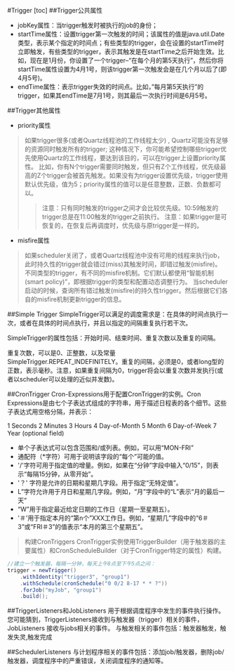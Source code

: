 #Trigger
[toc]
##Trigger公共属性
+ jobKey属性：当trigger触发时被执行的job的身份；
+ startTime属性：设置trigger第一次触发的时间；该属性的值是java.util.Date类型，表示某个指定的时间点；有些类型的trigger，会在设置的startTime时立即触发，有些类型的trigger，表示其触发是在startTime之后开始生效。比如，现在是1月份，你设置了一个trigger–“在每个月的第5天执行”，然后你将startTime属性设置为4月1号，则该trigger第一次触发会是在几个月以后了(即4月5号)。
+ endTime属性：表示trigger失效的时间点。比如，”每月第5天执行”的trigger，如果其endTime是7月1号，则其最后一次执行时间是6月5号。

##Trigger其他属性

* priority属性
>如果trigger很多(或者Quartz线程池的工作线程太少) , Quartz可能没有足够的资源同时触发所有的trigger;
>这种情况下，你可能希望控制哪些trigger优先使用Quartz的工作线程，要达到该目的，可以在trigger上设置priority属性。
>比如，你有N个trigger需要同时触发，但只有Z个工作线程，优先级最高的Z个trigger会被首先触发。如果没有为trigger设置优先级，trigger使用默认优先级，值为5；priority属性的值可以是任意整数，正数、负数都可以。
>>注意：只有同时触发的trigger之间才会比较优先级。10:59触发的trigger总是在11:00触发的trigger之前执行。
>>注意：如果trigger是可恢复的，在恢复后再调度时，优先级与原trigger是一样的。

* misfire属性
>如果scheduler关闭了，或者Quartz线程池中没有可用的线程来执行job，此时持久性的trigger就会错过(miss)其触发时间，即错过触发(misfire)。
>不同类型的trigger，有不同的misfire机制。它们默认都使用“智能机制(smart policy)”，即根据trigger的类型和配置动态调整行为。
>当scheduler启动的时候，查询所有错过触发(misfire)的持久性trigger。然后根据它们各自的misfire机制更新trigger的信息。


##Simple Trigger
SimpleTrigger可以满足的调度需求是：在具体的时间点执行一次，或者在具体的时间点执行，并且以指定的间隔重复执行若干次。

SimpleTrigger的属性包括：开始时间、结束时间、重复次数以及重复的间隔。

重复次数，可以是0、正整数，以及常量SimpleTrigger.REPEAT_INDEFINITELY。重复的间隔，必须是0，或者long型的正数，表示毫秒。注意，如果重复间隔为0，trigger将会以重复次数并发执行(或者以scheduler可以处理的近似并发数)。

##CronTrigger
Cron-Expressions用于配置CronTrigger的实例。Cron Expressions是由七个子表达式组成的字符串，用于描述日程表的各个细节。这些子表达式用空格分隔，并表示：

1 Seconds
2 Minutes
3 Hours
4 Day-of-Month
5 Month
6 Day-of-Week
7 Year (optional field)

+ 单个子表达式可以包含范围和/或列表。例如，可以用“MON-FRI”
+ 通配符（\*字符）可用于说明该字段的“每个”可能的值。
+ '/'字符可用于指定值的增量。例如，如果在“分钟”字段中输入“0/15”，则表示“每隔15分钟，从零开始”。
+ '？' 字符是允许的日期和星期几字段。用于指定“无特定值”。
+ L”字符允许用于月日和星期几字段。例如，“月”字段中的“L”表示“月的最后一天”
+ “W”用于指定最近给定日期的工作日（星期一至星期五）。
+ '＃'用于指定本月的“第n个”XXX工作日。例如，“星期几”字段中的“6＃3”或“FRI＃3”的值表示“本月的第三个星期五”。

>构建CronTriggers
>CronTrigger实例使用TriggerBuilder（用于触发器的主要属性）和CronScheduleBuilder（对于CronTrigger特定的属性）构建。

```java
//建立一个触发器，每隔一分钟，每天上午8点至下午5点之间：
trigger = newTrigger()
    .withIdentity("trigger3", "group1")
    .withSchedule(cronSchedule("0 0/2 8-17 * * ?"))
    .forJob("myJob", "group1")
    .build();
```

##TriggerListeners和JobListeners
用于根据调度程序中发生的事件执行操作。您可能猜到，TriggerListeners接收到与触发器（trigger）相关的事件，JobListeners 接收与jobs相关的事件。
与触发相关的事件包括：触发器触发，触发失灵,触发完成

##SchedulerListeners
与计划程序相关的事件包括：添加job/触发器，删除job/触发器，调度程序中的严重错误，关闭调度程序的通知等。

